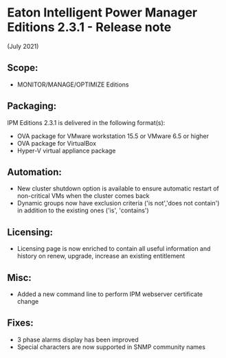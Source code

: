 # Eaton Intelligent Power Manager Editions 2.3.1 - Release note
(July 2021)

## Scope:
* MONITOR/MANAGE/OPTIMIZE Editions

## Packaging:
IPM Editions 2.3.1 is delivered in the following format(s):
* OVA package for VMware workstation 15.5 or VMware 6.5 or higher
* OVA package for VirtualBox
* Hyper-V virtual appliance package

## Automation:
* New cluster shutdown option is available to ensure automatic restart of non-critical VMs when the cluster comes back
* Dynamic groups now have exclusion criteria ('is not','does not contain') in addition to the existing ones ('is', 'contains')

## Licensing:
* Licensing page is now enriched to contain all useful information and history on renew, upgrade, increase an existing entitlement

## Misc:
* Added a new command line to perform IPM webserver certificate change

## Fixes:
* 3 phase alarms display has been improved
* Special characters are now supported in SNMP community names
